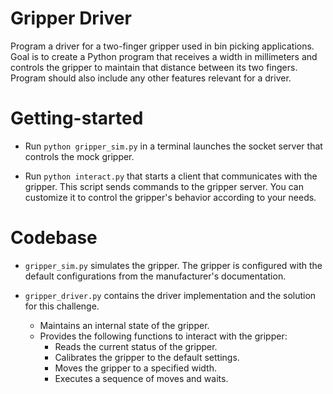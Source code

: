 # Gripper Driver
Program a driver for a two-finger gripper used in bin picking applications. Goal is to create a Python program that receives a width in millimeters and controls the gripper to maintain that distance between its two fingers. Program should also include any other features relevant for a driver.


# Getting-started
- Run `python gripper_sim.py` in a terminal launches the socket server that controls the mock gripper.

- Run `python interact.py` that starts a client that communicates with the gripper. This script sends commands to the gripper server. You can customize it to control the gripper's behavior according to your needs.

# Codebase
- `gripper_sim.py` simulates the gripper. The gripper is configured with the default configurations from the manufacturer's documentation. 

- `gripper_driver.py` contains the driver implementation and the solution for this challenge.
    -  Maintains an internal state of the gripper.
    -  Provides the following functions to interact with the gripper:
        - Reads the current status of the gripper.
        - Calibrates the gripper to the default settings.
        - Moves the gripper to a specified width.
        - Executes a sequence of moves and waits.



